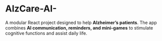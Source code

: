 # AlzCare-AI-
 A modular React project designed to help **Alzheimer’s patients**.   The app combines **AI communication, reminders, and mini-games** to stimulate cognitive functions and assist daily life.

